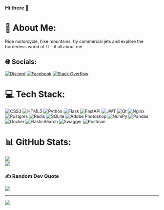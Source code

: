 ### Hi there 👋
# 💫 About Me:
Ride motorcycle, hike mountains, fly commercial jets and explore the borderless world of IT - it all about me


## 🌐 Socials:
[![Discord](https://img.shields.io/badge/Discord-%237289DA.svg?logo=discord&logoColor=white)](https://discord.gg/https://discord.gg/Jhqjgz9ceV) [![Facebook](https://img.shields.io/badge/Facebook-%231877F2.svg?logo=Facebook&logoColor=white)](https://facebook.com/mstr.wayfarer) [![Stack Overflow](https://img.shields.io/badge/-Stackoverflow-FE7A16?logo=stack-overflow&logoColor=white)](https://stackoverflow.com/users/17064604) 

# 💻 Tech Stack:
![CSS3](https://img.shields.io/badge/css3-%231572B6.svg?style=plastic&logo=css3&logoColor=white) 
![HTML5](https://img.shields.io/badge/html5-%23E34F26.svg?style=plastic&logo=html5&logoColor=white) 
![Python](https://img.shields.io/badge/python-3670A0?style=plastic&logo=python&logoColor=ffdd54) 
![Flask](https://img.shields.io/badge/flask-%23000.svg?style=plastic&logo=flask&logoColor=white) 
![FastAPI](https://img.shields.io/badge/FastAPI-005571?style=plastic&logo=fastapi) 
![JWT](https://img.shields.io/badge/JWT-black?style=plastic&logo=JSON%20web%20tokens) 
![Qt](https://img.shields.io/badge/Qt-%23217346.svg?style=plastic&logo=Qt&logoColor=white) 
![Nginx](https://img.shields.io/badge/nginx-%23009639.svg?style=plastic&logo=nginx&logoColor=white) 
![Postgres](https://img.shields.io/badge/postgres-%23316192.svg?style=plastic&logo=postgresql&logoColor=white) 
![Redis](https://img.shields.io/badge/redis-%23DD0031.svg?style=plastic&logo=redis&logoColor=white) 
![SQLite](https://img.shields.io/badge/sqlite-%2307405e.svg?style=plastic&logo=sqlite&logoColor=white) 
![Adobe Photoshop](https://img.shields.io/badge/adobephotoshop-%2331A8FF.svg?style=plastic&logo=adobephotoshop&logoColor=white) 
![NumPy](https://img.shields.io/badge/numpy-%23013243.svg?style=plastic&logo=numpy&logoColor=white) 
![Pandas](https://img.shields.io/badge/pandas-%23150458.svg?style=plastic&logo=pandas&logoColor=white) 
![Docker](https://img.shields.io/badge/docker-%230db7ed.svg?style=plastic&logo=docker&logoColor=white) 
![ElasticSearch](https://img.shields.io/badge/-ElasticSearch-005571?style=plastic&logo=elasticsearch) 
![Swagger](https://img.shields.io/badge/-Swagger-%23Clojure?style=plastic&logo=swagger&logoColor=white) 
![Postman](https://img.shields.io/badge/Postman-FF6C37?style=plastic&logo=postman&logoColor=white)
# 📊 GitHub Stats:
![](https://github-readme-stats.vercel.app/api?username=Wayfarer545&theme=dracula&hide_border=false&include_all_commits=false&count_private=false)<br/>
![](https://github-readme-stats.vercel.app/api/top-langs/?username=Wayfarer545&theme=dracula&hide_border=false&include_all_commits=false&count_private=false&layout=compact)

### ✍️ Random Dev Quote
![](https://quotes-github-readme.vercel.app/api?type=horizontal&theme=dark)

---
[![](https://visitcount.itsvg.in/api?id=Wayfarer&icon=0&color=6)](https://visitcount.itsvg.in)

<!-- Proudly created with GPRM ( https://gprm.itsvg.in ) -->
